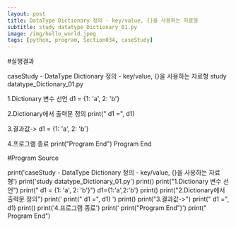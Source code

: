 ```yaml
---
layout: post
title: DataType Dictionary 정의 - key/value, {}을 사용하는 자료형
subtitle: study datatype_Dictionary_01.py
image: /img/hello_world.jpeg
tags: [python, program, Section034, caseStudy]
---
```


#실행결과


caseStudy - DataType Dictionary 정의 - key/value, {}을 사용하는 자료형
study datatype_Dictionary_01.py

1.Dictionary 변수 선언
  d1 = {1: 'a', 2: 'b'}

2.Dictionary에서 출력문 정의
  print("  d1 =", d1)

3.결과값->
  d1 = {1: 'a', 2: 'b'}

4.프로그램 종료
  print("Program End")
  Program End

#Program Source

print('caseStudy - DataType Dictionary 정의 - key/value, {}을 사용하는 자료형')
print('study datatype_Dictionary_01.py')
print()
print("1.Dictionary 변수 선언")
print("  d1 = {1: 'a', 2: 'b'}")
d1={1:'a',2:'b'}
print()
print("2.Dictionary에서 출력문 정의")
print('  print("  d1 =", d1) ')
print()
print("3.결과값->")
print("  d1 =", d1)
print()
print('4.프로그램 종료')
print('  print("Program End")')
print("  Program End")
